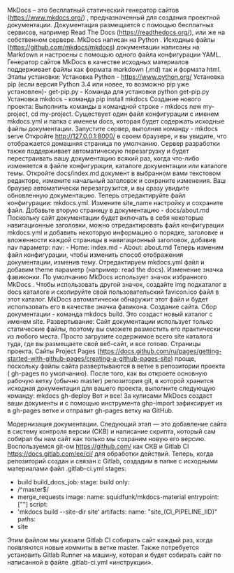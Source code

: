 MkDocs – это бесплатный статический генератор сайтов (https://www.mkdocs.org/) , предназначенный для создания проектной документации.  Документация размещается с помощью бесплатных сервисов, например Read The Docs (https://readthedocs.org/), или же на собственном сервере.
MkDocs написан на Python . Исходные файлы (https://github.com/mkdocs/mkdocs)  документации написаны на Markdown и настроены с помощью одного файла конфигурации YAML.
Генератор сайтов MkDocs в качестве исходных материалов поддерживает файлы как формата markdown (.md) так и формата html.
Этапы установки:
Установка Python -  https://www.python.org/
Установка pip (если версия Python 3.4 или новее, то возможно pip уже установлен)- get-pip.py - Команда для установки python get-pip.py
Установка mkdocs - команда pip install mkdocs
Создание нового проекта:
Выполнить команды в командной строке - mkdocs new my-project,  cd my-project. Существует один файл конфигурации с именем mkdocs.yml и папка с именем docs, которая будет содержать исходные файлы документации.
Запустите сервер, выполнив команду - mkdocs serve 
Откройте http://127.0.0.1:8000/ в своем браузере, и вы увидите, что отображается домашняя страница по умолчанию. Сервер разработки также поддерживает автоматическую перезагрузку и будет перестраивать вашу документацию всякий раз, когда что-либо изменяется в файле конфигурации, каталоге документации или каталоге темы.
Откройте docs/index.md документ в выбранном вами текстовом редакторе, измените начальный заголовок и сохраните изменения. Ваш браузер автоматически перезагрузится, и вы сразу увидите обновленную документацию.
Теперь отредактируйте файл конфигурации: mkdocs.yml. Измените site_name настройку и сохраните файл.
Добавьте вторую страницу в документацию - docs/about.md
Поскольку сайт документации будет включать в себя некоторые навигационные заголовки, можно отредактировать файл конфигурации mkdocs.yml и добавить некоторую информацию о порядке, заголовке и вложенности каждой страницы в навигационный заголовок, добавив nav параметр:
nav:
    - Home: index.md
    - About: about.md
Теперь изменим файл конфигурации, чтобы изменить способ отображения документации, изменив тему. Отредактируем mkdocs.yml файл и добавим theme параметр (например: read the docs).
Изменение значка фавиконки. По умолчанию MkDocs использует значок избранного MkDocs . Чтобы использовать другой значок, создайте img подкаталог в docs каталоге и скопируйте свой пользовательский favicon.ico файл в этот каталог. MkDocs автоматически обнаружит этот файл и будет использовать его в качестве значка фавикона. 
 Создание сайта. Сбор документации - команда mkdocs build. Это создаст новый каталог с именем site.
Развертывание:
Сайт документации использует только статические файлы, поэтому вы сможете разместить его практически из любого места. Просто загрузите содержимое всего site каталога туда, где вы размещаете свой веб-сайт, и все готово.
Страницы проекта.
Сайты Project Pages (https://docs.github.com/ru/pages/getting-started-with-github-pages/creating-a-github-pages-site) проще, поскольку файлы сайта развертываются в ветке в репозитории проекта ( gh-pages по умолчанию). После того, как вы откроете основную рабочую ветку (обычно master) репозитория git, в которой хранится исходная документация для вашего проекта, выполните следующую команду:
mkdocs gh-deploy
Вот и все! За кулисами MkDocs создаст ваши документы и с помощью инструмента ghp-import зафиксирует их в gh-pages ветке и отправит gh-pages ветку на GitHub.

Модернизация документации.
Следующий этап — это добавление сайта в систему контроля версии (СКВ) и написание скрипта, который сам собирал бы нам сайт как только мы сохраним новую его версию.
Воспользуемся git-ом https://github.com/ как СКВ и Gitlab CI https://docs.gitlab.com/ee/ci/ для обработки действий.
Теперь, когда репозиторий создан и связан с Gitlab, создадим в папке с исходными материалами файл .gitlab-ci.yml
stages: 
- build 
build_docs_job: 
stage: build 
 only: 
- /^master$/
 - merge_requests 
image: 
name: squidfunk/mkdocs-material 
entrypoint: [""] 
script: 
- 'mkdocs build --site-dir site' 
artifacts: 
name: "site_$($CI_PIPELINE_IID)" 
paths: 
- site


Этим файлом мы указали Gitlab CI собирать сайт каждый раз, когда появляются новые коммиты в ветке master. Также потребуется установить Gitlab Runner на машину, которая и будет собирать сайт по написанной в файле .gitlab-ci.yml «инструкции».
